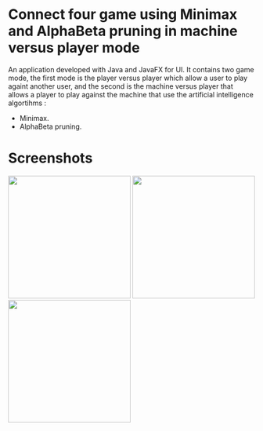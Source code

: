 <h1> Connect four game using Minimax and AlphaBeta pruning in machine versus player mode </h1>
An application developed with Java and JavaFX for UI. It contains two game mode, the first mode is the player versus player which allow a user to play againt another user, and the second is the machine versus player that allows a player to play against the machine that use the artificial intelligence algortihms :
<ul>
  <li> Minimax. </li>
  <li> AlphaBeta pruning. </li>
</ul>


<h1> Screenshots </h1>
<div>
<img src="https://github.com/nouamanehaddou/" width="250" height="250"/>
<img src="https://github.com/nouamanehaddou/" width="250" height="250"/>
<img src="https://github.com/nouamanehaddou/" width="250" height="250"/>
</div>
